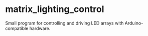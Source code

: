 # matrix_lighting_control
Small program for controlling and driving LED arrays with Arduino-compatible hardware.
